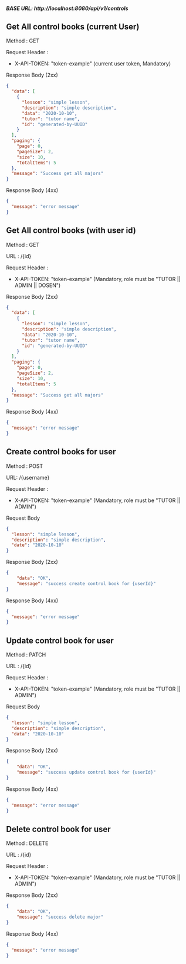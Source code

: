 ##### BASE URL: http://localhost:8080/api/v1/controls

## Get All control books (current User)

Method : GET

Request Header :

- X-API-TOKEN: "token-example" (current user token, Mandatory)

Response Body (2xx)

```json
{
  "data": [
    {
      "lesson": "simple lesson",
      "description": "simple description",
      "data": "2020-10-10",
      "tutor": "tutor name",
      "id": "generated-by-UUID"
    }
  ],
  "paging": {
    "page": 0,
    "pageSize": 2,
    "size": 10,
    "totalItems": 5 
  }, 
  "message": "Success get all majors"
}
```

Response Body (4xx)

```json
{
  "message": "error message"
}
```

## Get All control books (with user id)

Method : GET

URL : /{id}

Request Header :

- X-API-TOKEN: "token-example" (Mandatory, role must be "TUTOR || ADMIN || DOSEN")

Response Body (2xx)

```json
{
  "data": [
    {
      "lesson": "simple lesson",
      "description": "simple description",
      "data": "2020-10-10",
      "tutor": "tutor name",
      "id": "generated-by-UUID"
    }
  ],
  "paging": {
    "page": 0,
    "pageSize": 2,
    "size": 10,
    "totalItems": 5 
  }, 
  "message": "Success get all majors"
}
```

Response Body (4xx)

```json
{
  "message": "error message"
}
```

## Create control books for user

Method : POST

URL: /{username}

Request Header :

- X-API-TOKEN: "token-example" (Mandatory, role must be "TUTOR || ADMIN")

Request Body

```json
{
  "lesson": "simple lesson",
  "description": "simple description",
  "date": "2020-10-10"
}
```

Response Body (2xx)

```json
{
    "data": "OK",
    "message": "success create control book for {userId}"
}
```

Response Body (4xx)

```json
{
  "message": "error message"
}
```


## Update control book for user

Method : PATCH

URL : /{id}

Request Header :

- X-API-TOKEN: "token-example" (Mandatory, role must be "TUTOR || ADMIN")

Request Body

```json
{
  "lesson": "simple lesson",
  "description": "simple description",
  "data": "2020-10-10"
}
```

Response Body (2xx)

```json
{
    "data": "OK",
    "message": "success update control book for {userId}"
}
```

Response Body (4xx)

```json
{
  "message": "error message"
}
```

## Delete control book for user

Method : DELETE

URL : /{id}

Request Header :

- X-API-TOKEN: "token-example" (Mandatory, role must be "TUTOR || ADMIN")

Response Body (2xx)

```json
{
    "data": "OK",
    "message": "success delete major"
}
```

Response Body (4xx)

```json
{
  "message": "error message"
}
```